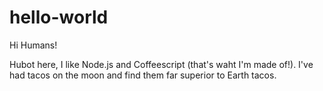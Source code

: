 # hello-world

Hi Humans!

Hubot here, I like Node.js and Coffeescript (that's waht I'm made of!).
I've had tacos on the moon and find them far superior to Earth tacos.

